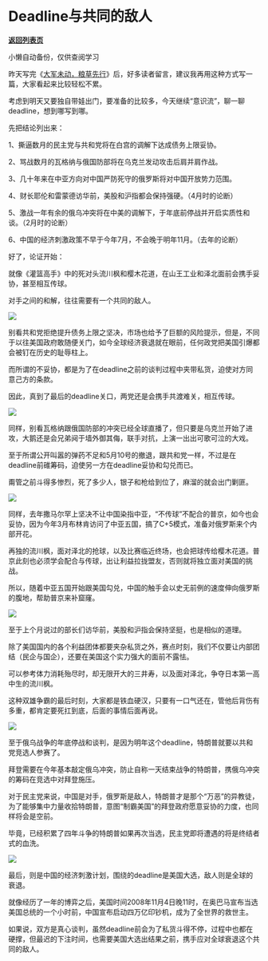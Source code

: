 # Deadline与共同的敌人

[**返回列表页**](/gzh/政事堂2019)

小懒自动备份，仅供查阅学习

昨天写完《[大军未动，粮草先行](http://mp.weixin.qq.com/s?__biz=MzAwMzU1ODAwOQ==&mid=2650396173&idx=1&sn=b8717eb32d0ec9291b76efcd21bc90a9&chksm=8334291bb443a00dae343bf7034458e7d6c3f339daefe71be85dffebda56d9b80d71a38dff09&scene=21#wechat_redirect)》后，好多读者留言，建议我再用这种方式写一篇，大家看起来比较轻松不累。

考虑到明天又要独自带娃出门，要准备的比较多，今天继续“意识流”，聊一聊deadline，想到哪写到哪。

先把结论列出来：

1、撕逼数月的民主党与共和党将在白宫的调解下达成债务上限妥协。

2、骂战数月的瓦格纳与俄国防部将在乌克兰发动攻击后肩并肩作战。

3、几十年来在中亚方向对中国严防死守的俄罗斯将对中国开放势力范围。

4、财长耶伦和雷蒙德访华前，美股和沪指都会保持强硬。（4月时的论断）

5、激战一年有余的俄乌冲突将在中美的调解下，于年底前停战并开启实质性和谈。（2月时的论断）

6、中国的经济刺激政策不早于今年7月，不会晚于明年11月。（去年的论断）

好了，论证开始：

就像《灌篮高手》中的死对头流川枫和樱木花道，在山王工业和泽北面前会携手妥协，甚至相互传球。

对手之间的和解，往往需要有一个共同的敌人。  

![](https://mmbiz.qpic.cn/mmbiz_png/rxhS23yu8cOPHzxRAtUDicOoYYM98OiczlMyS7ZAy9LibG13Dfd0URDPd6fIthF6xJic71MBtJmSqkM6HLk5pcIGXA/640?wx_fmt=png)

别看共和党拒绝提升债务上限之坚决，市场也给予了巨额的风险提示，但是，不同于以往美国政府敢随便关门，如今全球经济衰退就在眼前，任何政党把美国引爆都会被钉在历史的耻辱柱上。

而所谓的不妥协，都是为了在deadline之前的谈判过程中夹带私货，迫使对方同意己方的条款。  

因此，真到了最后的deadline关口，两党还是会携手共渡难关，相互传球。

![](https://mmbiz.qpic.cn/mmbiz_png/rxhS23yu8cOPHzxRAtUDicOoYYM98OiczlU2ZSQ032ibgthcVN9hs7FxFhmDdicSbbfda3MJCyUGVfLQKvqTQJyXGg/640?wx_fmt=png)

同样，别看瓦格纳跟俄国防部的冲突已经全球直播了，但只要是乌克兰开始了进攻，大鹅还是会兄弟阋于墙外御其侮，联手对抗，上演一出出可歌可泣的大戏。

至于所谓公开叫嚣的弹药不足和5月10号的撤退，跟共和党一样，不过是在deadline前碓筹码，迫使另一方在deadline妥协和勾兑而已。

甭管之前斗得多惨烈，死了多少人，银子和枪给到位了，麻溜的就会出门剿匪。  

![](https://mmbiz.qpic.cn/mmbiz_png/rxhS23yu8cOPHzxRAtUDicOoYYM98OiczlZ4JPWK8l1Bz5g8UfeAsagHj6tUm5M2p44AR5CaPT5wLrbp9hlTmn8A/640?wx_fmt=png)

同样，去年撒马尔罕上坚决不让中国染指中亚，“不传球”不配合的普京，如今也会妥协，因为今年3月布林肯访问了中亚五国，搞了C+5模式，准备对俄罗斯来个内部开花。

再独的流川枫，面对泽北的抢球，以及比赛临近终场，也会把球传给樱木花道。普京此刻也必须学会配合与传球，出让利益拉拢盟友，否则就将独立面对美国的挑战。

所以，随着中亚五国开始跟美国勾兑，中国的触手会以史无前例的速度伸向俄罗斯的腹地，帮助普京来补窟窿。  

![](https://mmbiz.qpic.cn/mmbiz_png/rxhS23yu8cOPHzxRAtUDicOoYYM98OiczlrtwxyU5OA9MDWMic5z1lWELrzSUN9iacSvDQk2PDc9dCe07Tr2v3K8sw/640?wx_fmt=png)

  

至于上个月说过的部长们访华前，美股和沪指会保持坚挺，也是相似的道理。

除了美国国内的各个利益团体都要夹杂私货之外，赛点时刻，我们不仅要让内部团结（民企与国企），还要在美国这个实力强大的面前不露怯。

可以参考体力消耗殆尽时，却无限开大的三井寿，以及面对泽北，争夺日本第一高中生的流川枫。

这种双雄争霸的最后时刻，大家都是铁血硬汉，只要有一口气还在，管他后背伤有多重，都肯定要死扛到底，后面的事情后面再说。

![](https://mmbiz.qpic.cn/mmbiz_png/rxhS23yu8cOPHzxRAtUDicOoYYM98Oiczls0kSGibKicwJuelLbhEbAuWSpsoIydrd6RfWRn3hY0ZByoCECDgBLIzg/640?wx_fmt=png)  

  

至于俄乌战争的年底停战和谈判，是因为明年这个deadline，特朗普就要以共和党竞选人参赛了。

拜登需要在今年基本敲定俄乌冲突，防止自称一天结束战争的特朗普，携俄乌冲突的筹码在竞选中对拜登施压。

对于民主党来说，中国是对手，俄罗斯是敌人，特朗普才是那个“万恶”的异教徒，为了能够集中力量收拾特朗普，意图“制霸美国”的拜登政府愿意妥协的力度，也同样将会是空前。

毕竟，已经积累了四年斗争的特朗普如果再次当选，民主党即将遭遇的将是终结者式的血洗。  

![](https://mmbiz.qpic.cn/mmbiz_png/rxhS23yu8cOPHzxRAtUDicOoYYM98Oiczlb6t1pMWQv8KJLS0lh1Hkk7PpoVAurTuLDjkwMl5y4CJmtricLeXwvRQ/640?wx_fmt=png)

最后，则是中国的经济刺激计划，围绕的deadline是美国大选，敌人则是全球的衰退。

就像经历了一年的博弈之后，美国时间2008年11月4日晚11时，在奥巴马宣布当选美国总统的一个小时前，中国宣布启动四万亿印钞机，成为了全世界的救世主。  

如果说，双方是真心谈判，虽然deadline前会为了私货斗得不停，过程中也都在硬撑，但最迟的下注时间，也需要美国大选出结果之前，携手应对全球衰退这个共同的敌人。  

